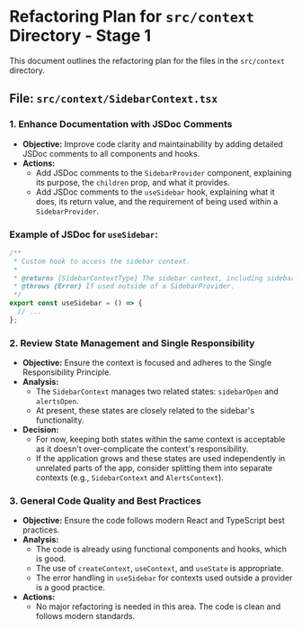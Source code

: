# Refactoring Plan for `src/context` Directory - Stage 1

This document outlines the refactoring plan for the files in the `src/context` directory.

## File: `src/context/SidebarContext.tsx`

### 1. Enhance Documentation with JSDoc Comments

- **Objective:** Improve code clarity and maintainability by adding detailed JSDoc comments to all components and hooks.
- **Actions:**
  - Add JSDoc comments to the `SidebarProvider` component, explaining its purpose, the `children` prop, and what it provides.
  - Add JSDoc comments to the `useSidebar` hook, explaining what it does, its return value, and the requirement of being used within a `SidebarProvider`.

### Example of JSDoc for `useSidebar`:

```typescript
/**
 * Custom hook to access the sidebar context.
 *
 * @returns {SidebarContextType} The sidebar context, including sidebarOpen state and setters.
 * @throws {Error} If used outside of a SidebarProvider.
 */
export const useSidebar = () => {
  // ...
};
```

### 2. Review State Management and Single Responsibility

- **Objective:** Ensure the context is focused and adheres to the Single Responsibility Principle.
- **Analysis:**
  - The `SidebarContext` manages two related states: `sidebarOpen` and `alertsOpen`.
  - At present, these states are closely related to the sidebar's functionality.
- **Decision:**
  - For now, keeping both states within the same context is acceptable as it doesn't over-complicate the context's responsibility.
  - If the application grows and these states are used independently in unrelated parts of the app, consider splitting them into separate contexts (e.g., `SidebarContext` and `AlertsContext`).

### 3. General Code Quality and Best Practices

- **Objective:** Ensure the code follows modern React and TypeScript best practices.
- **Analysis:**
  - The code is already using functional components and hooks, which is good.
  - The use of `createContext`, `useContext`, and `useState` is appropriate.
  - The error handling in `useSidebar` for contexts used outside a provider is a good practice.
- **Actions:**
  - No major refactoring is needed in this area. The code is clean and follows modern standards.
